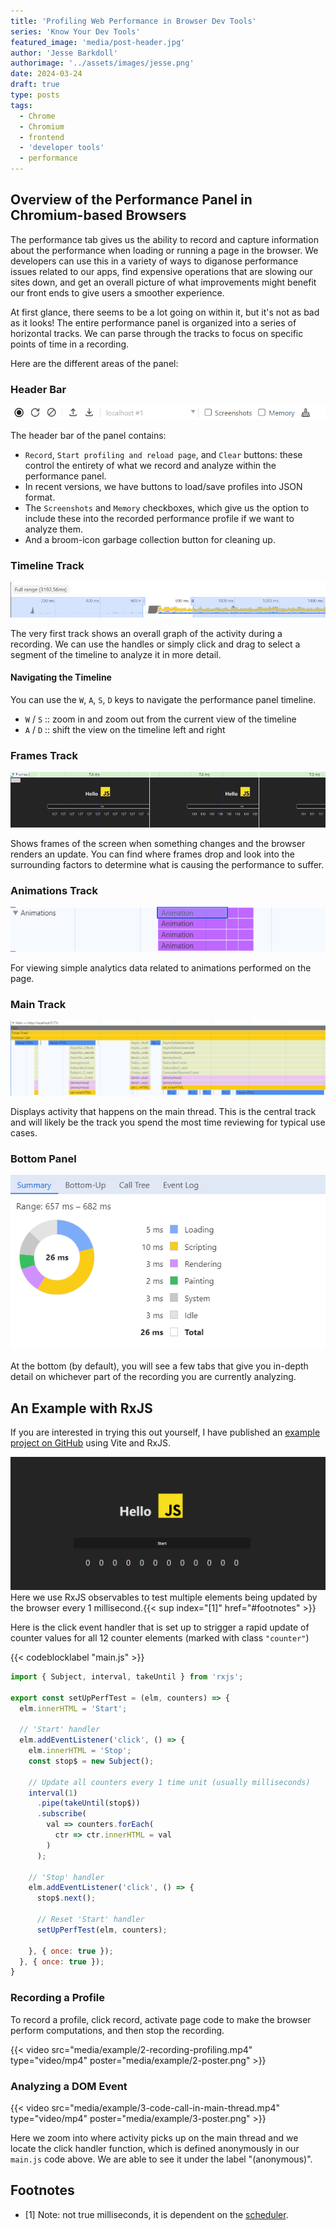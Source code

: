 ```yaml
---
title: 'Profiling Web Performance in Browser Dev Tools'
series: 'Know Your Dev Tools'
featured_image: 'media/post-header.jpg'
author: 'Jesse Barkdoll'
authorimage: '../assets/images/jesse.png'
date: 2024-03-24
draft: true
type: posts
tags:
  - Chrome
  - Chromium
  - frontend
  - 'developer tools'
  - performance
---
```




## Overview of the Performance Panel in Chromium-based Browsers

The performance tab gives us the ability to record and capture information about the performance when loading or running a page in the browser. We developers can use this in a variety of ways to diganose performance issues related to our apps, find expensive operations that are slowing our sites down, and get an overall picture of what improvements might benefit our front ends to give users a smoother experience.

At first glance, there seems to be a lot going on within it, but it's not as bad as it looks! 
The entire performance panel is organized into a series of horizontal tracks. 
We can parse through the tracks to focus on specific points of time in a recording.

Here are the different areas of the panel:



### Header Bar

![header bar](media/header-bar.png)

The header bar of the panel contains:
- `Record`, `Start profiling and reload page`, and `Clear` buttons: these control the 
entirety of what we record and analyze within the performance panel.
- In recent versions, we have buttons to load/save profiles into JSON format.
- The `Screenshots` and `Memory` checkboxes, which give us the option 
to include these into the recorded performance profile if we want to analyze them.
- And a broom-icon garbage collection button for cleaning up.



### Timeline Track

![timeline track](media/timeline-track.png)

The very first track shows an overall graph of the activity during a recording. 
We can use the handles or simply click and drag to select a segment of the timeline 
to analyze it in more detail.

#### Navigating the Timeline
You can use the `W`, `A`, `S`, `D` keys to navigate the performance panel timeline. 
- `W` / `S` :: zoom in and zoom out from the current view of the timeline
- `A` / `D` :: shift the view on the timeline left and right

### Frames Track

![frames track](media/frames-track.png)

Shows frames of the screen when something changes and the browser renders an update. 
You can find where frames drop and look into the surrounding factors to determine 
what is causing the performance to suffer.



### Animations Track

![animation track](media/animation-track.png)

For viewing simple analytics data related to animations performed on the page.



### Main Track

![main track](media/main-track.png)

Displays activity that happens on the main thread. This is the central track and will 
likely be the track you spend the most time reviewing for typical use cases.



### Bottom Panel

![bottom panel](media/bottom-panel.png)

At the bottom (by default), you will see a few tabs that give you in-depth detail 
on whichever part of the recording you are currently analyzing.


## An Example with RxJS

If you are interested in trying this out yourself, I have published an [example project on GitHub](https://github.com/tanomi-tech/Performance-Profling-Example-with-RxJS-Counters) 
using Vite and RxJS.

![preview of example project](media/example/1.png)
Here we use RxJS observables to test multiple elements being updated by the browser every 1 millisecond.{{< sup index="[1]" href="#footnotes" >}}

Here is the click event handler that is set up to strigger a rapid update of counter values for all 12 counter elements (marked with class `"counter"`)

{{< codeblocklabel "main.js" >}}
```javascript
import { Subject, interval, takeUntil } from 'rxjs';

export const setUpPerfTest = (elm, counters) => {
  elm.innerHTML = 'Start';

  // 'Start' handler
  elm.addEventListener('click', () => {
    elm.innerHTML = 'Stop';
    const stop$ = new Subject();

    // Update all counters every 1 time unit (usually milliseconds)
    interval(1)
      .pipe(takeUntil(stop$))
      .subscribe(
        val => counters.forEach(
          ctr => ctr.innerHTML = val
        )
      );

    // 'Stop' handler
    elm.addEventListener('click', () => {
      stop$.next();

      // Reset 'Start' handler
      setUpPerfTest(elm, counters);

    }, { once: true });
  }, { once: true });
}
```
### Recording a Profile

To record a profile, click record, activate page code to make the browser perform computations, and then stop the recording.


{{< video src="media/example/2-recording-profiling.mp4" type="video/mp4" poster="media/example/2-poster.png" >}}


### Analyzing a DOM Event

{{< video src="media/example/3-code-call-in-main-thread.mp4" type="video/mp4" poster="media/example/3-poster.png" >}}

Here we zoom into where activity picks up on the main thread and we locate the click handler function, 
which is defined anonymously in our `main.js` code above. We are able to see it under the label "(anonymous)".



## Footnotes
- [1] Note: not true milliseconds, it is dependent on the [scheduler](https://en.wikipedia.org/wiki/Scheduling_(computing)).